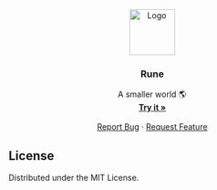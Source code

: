 <div align="center">
  <a href="#">
    <img src="public/minspace.png" alt="Logo" width="80">
  </a>

  <h3 align="center">Rune</h3>

  <p align="center">
    A smaller world 🌎
    <br />
    <a href="#"><strong>Try it »</strong></a>
    <br />
    <br />
    <a href="#">Report Bug</a>
    ·
    <a href="#">Request Feature</a>
  </p>

</div>

## License

Distributed under the MIT License.
